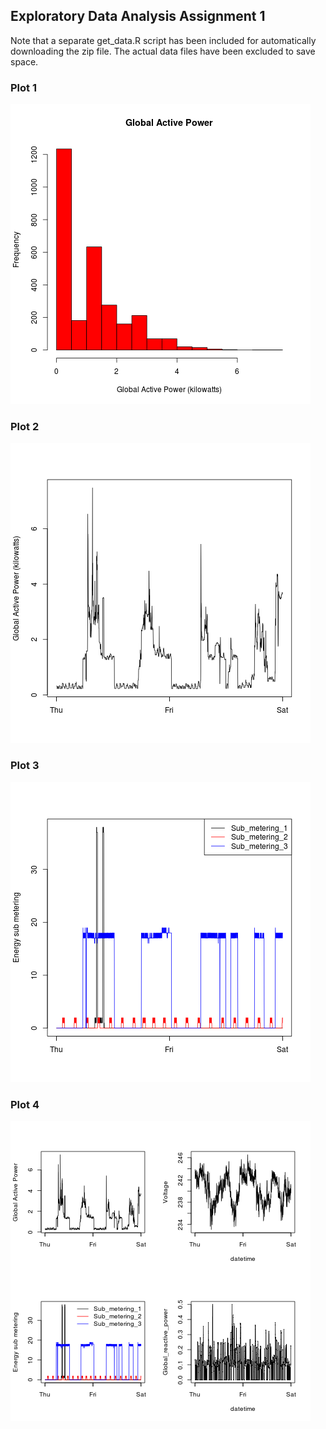 ## Exploratory Data Analysis Assignment 1

Note that a separate get_data.R script has been included for automatically downloading the zip file. The actual data files have been excluded to save space.

### Plot 1


![plot1](plot1.png) 


### Plot 2

![plot2](plot2.png) 


### Plot 3

![plot3](plot3.png) 


### Plot 4

![plot4](plot4.png) 

